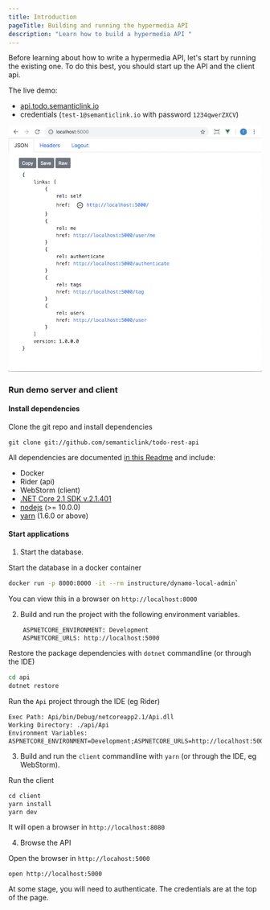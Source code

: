 ```yaml
---
title: Introduction
pageTitle: Building and running the hypermedia API
description: "Learn how to build a hypermedia API "
---
```


Before learning about how to write a hypermedia API, let's start by running the existing one. To do this best, you should start up the API and the client api.

The live demo:

* [api.todo.semanticlink.io](https://api.todo.semanticlink.io)
* credentials (`test-1@semanticlink.io` with password `1234qwerZXCV`)

![todo api](../../frontend/vue-api-browser/api-browser.png)

### Run demo server and client

#### Install dependencies

<Instruction>

Clone the git repo and install dependencies

```bash{.../todo-rest-api}
git clone git://github.com/semanticlink/todo-rest-api
```

</Instruction>

All dependencies are documented [in this Readme](.../Readme.md) and include:

</Instruction>

* Docker
* Rider (api)
* WebStorm (client)
* [.NET Core 2.1 SDK v.2.1.401](https://www.microsoft.com/net/download)
* [nodejs](https://nodejs.org/en/) (>= 10.0.0)
* [yarn](https://yarnpkg.com/latest.msi) (1.6.0 or above)

#### Start applications

1. Start the database.

<Instruction>

Start the database in a docker container

```bash
docker run -p 8000:8000 -it --rm instructure/dynamo-local-admin`
```
</Instruction>

You can view this in a browser on `http://localhost:8000`

2. Build and run the project with the following environment variables.

```
    ASPNETCORE_ENVIRONMENT: Development
    ASPNETCORE_URLS: http://localhost:5000
```

<Instruction>

Restore the package dependencies with `dotnet` commandline (or through the IDE)

```bash
cd api
dotnet restore
```

</Instruction>

<Instruction>

Run the `Api` project through the IDE (eg Rider)

    Exec Path: Api/bin/Debug/netcoreapp2.1/Api.dll
    Working Directory: ./api/Api
    Environment Variables: ASPNETCORE_ENVIRONMENT=Development;ASPNETCORE_URLS=http://localhost:5000

</Instruction>

3. Build and run the `client` commandline with `yarn` (or through the IDE, eg WebStorm).

<Instruction>

Run the client

```
cd client
yarn install
yarn dev
```

</Instruction>

It will open a browser in `http://localhost:8080`

4. Browse the API

<Instruction>

Open the browser in `http://locahost:5000`

```bash
open http://localhost:5000
```
</Instruction>

At some stage, you will need to authenticate. The credentials are at the top of the page.
